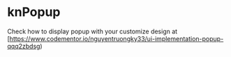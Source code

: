 # knPopup

Check how to display popup with your customize design at [https://www.codementor.io/nguyentruongky33/ui-implementation-popup-qqq2zbdsg)
